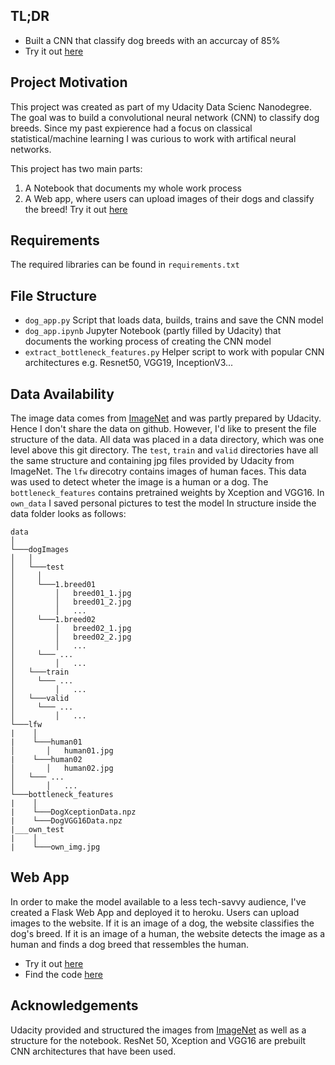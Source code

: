 ## TL;DR
*  Built a CNN that classify dog breeds with an accurcay of 85%
*  Try it out [here](https://dogbreedclassification.herokuapp.com)


## Project Motivation

This project was created as part of my Udacity Data Scienc Nanodegree. The goal was to build a convolutional neural network (CNN) to classify dog breeds. Since my past expierence had a focus on classical statistical/machine learning I was curious to work with artifical neural networks.

This project has two main parts:
1. A Notebook that documents my whole work process
2. A Web app, where users can upload images of their dogs and classify the breed! Try it out [here](https://dogbreedclassification.herokuapp.com)

## Requirements
The required libraries can be found in `requirements.txt`

## File Structure
*  `dog_app.py` Script that loads data, builds, trains and save the CNN model
*  `dog_app.ipynb` Jupyter Notebook (partly filled by Udacity) that documents the working process of creating the CNN model
* `extract_bottleneck_features.py` Helper script to work with popular CNN architectures e.g. Resnet50, VGG19, InceptionV3...

## Data Availability

The image data comes from [ImageNet](http://www.image-net.org) and was partly prepared by Udacity. Hence I don't share the data on github. However, I'd like to  present the file structure of the data. All data was placed in a data directory, which was one level above this git directory.
The `test`, `train` and `valid` directories have all the same structure and containing jpg files provided by Udacity from ImageNet.
The `lfw` direcotry contains images of human faces. This data was used to detect wheter the image is a human or a dog.
The `bottleneck_features` contains pretrained weights by Xception and VGG16. In `own_data` I saved personal pictures to test the model
In structure inside the data folder looks as follows:


```
data  
│
└───dogImages
│   │
│   └───test
│     │
│     └───1.breed01
│         │   breed01_1.jpg
│         │   breed01_2.jpg
│         │   ...
│     └───1.breed02
│         │   breed02_1.jpg
│         │   breed02_2.jpg
│         │   ...
│     └─── ...
│         │   ... 
│   └───train
│     └─── ...
│         │   ... 
│   └───valid
│     └─── ...
│         │   ... 
└───lfw
|    │   
|    └───human01
│       │   human01.jpg
|    └───human02
│       │   human02.jpg
│   └─── ...
│       │   ... 
└───bottleneck_features
|    │   
|    └───DogXceptionData.npz
|    └───DogVGG16Data.npz
|___own_test
|    │   
|    └───own_img.jpg
```

## Web App
In order to make the model available to a less tech-savvy audience, I've created a Flask Web App and deployed it to heroku.
Users can upload images to the website. If it is an image of a dog, the website classifies the dog's breed. If it is an image of a human, the website detects the image as a human and finds a dog breed that ressembles the human.
*  Try it out [here](https://dogbreedclassification.herokuapp.com)
*  Find the code [here](https://github.com/MaxJoas/dogBreedWebApp)



## Acknowledgements
Udacity provided and structured the images from [ImageNet](http://www.image-net.org) as well as a structure for the notebook.
ResNet 50, Xception and VGG16 are prebuilt CNN architectures that have been used.
